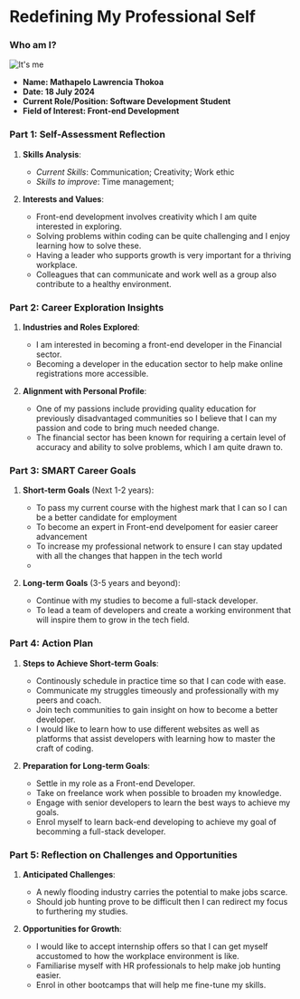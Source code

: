 
# Redefining My Professional Self

### Who am I?
![It's me](IMG-20240420-WA0021.jpg)
- **Name: Mathapelo Lawrencia Thokoa**
- **Date: 18 July 2024**
- **Current Role/Position: Software Development Student**
- **Field of Interest: Front-end Development**

### Part 1: Self-Assessment Reflection

1. **Skills Analysis**:
    
    - *Current Skills*: Communication; Creativity; Work ethic
    - *Skills to improve*: Time management;
2. **Interests and Values**:
    
    - Front-end development involves creativity which I am quite interested in exploring.
    - Solving problems within coding can be quite challenging and I enjoy learning how to solve these.
    - Having a leader who supports growth is very important for a thriving workplace.
    - Colleagues that can communicate and work well as a group also contribute to a healthy environment. 

### Part 2: Career Exploration Insights

1. **Industries and Roles Explored**:
    
    - I am interested in becoming a front-end developer in the Financial sector.
    - Becoming a developer in the education sector to help make online registrations more accessible.
2. **Alignment with Personal Profile**:
    
    - One of my passions include providing quality education for previously disadvantaged communities so I believe that I can my passion and code to bring much needed change.
    - The financial sector has been known for requiring a certain level of accuracy and ability to solve problems, which I am quite drawn to.

### Part 3: SMART Career Goals

1. **Short-term Goals** (Next 1-2 years):
    
    - To pass my current course with the highest mark that I can so I can be a better candidate for employment
    - To become an expert in Front-end develpoment for easier career advancement
    - To increase my professional network to ensure I can stay updated with all the changes that happen in the tech world 
    - 
2. **Long-term Goals** (3-5 years and beyond):
    
    - Continue with my studies to become a full-stack developer.
    - To lead a team of developers and create a working environment that will inspire them to grow in the tech field.

### Part 4: Action Plan

1. **Steps to Achieve Short-term Goals**:
    
    - Continously schedule in practice time so that I can code with ease.
    - Communicate my struggles timeously and professionally with my peers and coach.
    - Join tech communities to gain insight on how to become a better developer.
    - I would like to learn how to use different websites as well as platforms that assist developers with learning how to master the craft of coding.
2. **Preparation for Long-term Goals**:
    
    - Settle in my role as a Front-end Developer.
    - Take on freelance work when possible to broaden my knowledge.
    - Engage with senior developers to learn the best ways to achieve my goals.
    - Enrol myself to learn back-end developing to achieve my goal  of becomming a full-stack developer.
    
### Part 5: Reflection on Challenges and Opportunities

1. **Anticipated Challenges**:
    
    - A newly flooding industry carries the potential to make jobs scarce.
    - Should job hunting prove to be difficult then I can redirect my focus to furthering my studies.
    
2. **Opportunities for Growth**:
    
    - I would like to accept internship offers so that I can
     get myself accustomed to how the workplace environment is like.
    - Familiarise myself with HR professionals to help make job hunting easier.
    - Enrol in other bootcamps that will help me fine-tune my skills.

